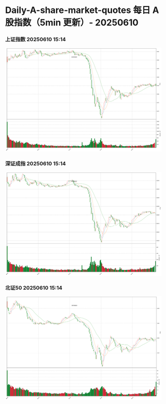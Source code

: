 
# Daily-A-share-market-quotes 每日 A 股指数（5min 更新）- 20250610

### 上证指数 20250610 15:14
![](./fig/2025/6/20250610-sh000001.png)

### 深证成指 20250610 15:14
![](./fig/2025/6/20250610-sz399001.png)

### 北证50 20250610 15:14
![](./fig/2025/6/20250610-bj899050.png)
